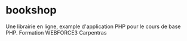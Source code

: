 # bookshop
Une librairie en ligne, example d'application PHP pour le cours de base PHP. Formation WEBFORCE3 Carpentras
